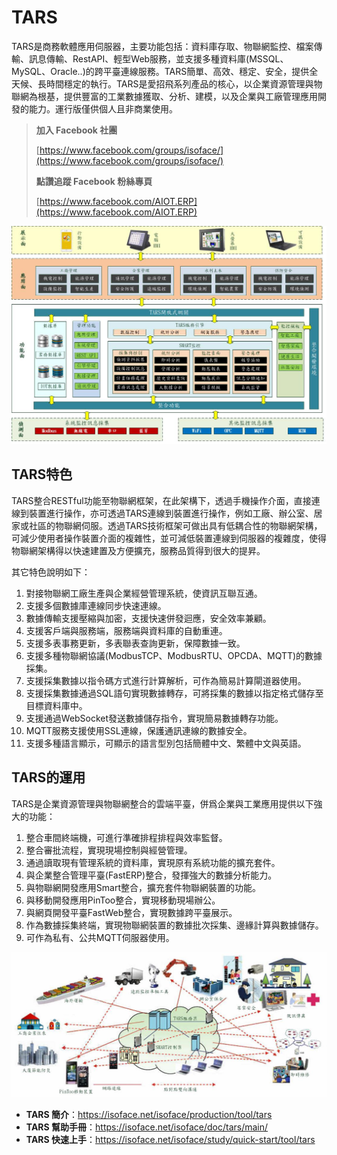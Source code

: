 # TARS
TARS是商務軟體應用伺服器，主要功能包括：資料庫存取、物聯網監控、檔案傳輸、訊息傳輸、RestAPI、輕型Web服務，並支援多種資料庫(MSSQL、MySQL、Oracle..)的跨平臺連線服務。TARS簡單、高效、穩定、安全，提供全天候、長時間穩定的執行。TARS是愛招飛系列產品的核心，以企業資源管理與物聯網為根基，提供豐富的工業數據獲取、分析、建模，以及企業與工廠管理應用開發的能力。運行版僅供個人且非商業使用。

> **加入 Facebook 社團**
>
> [https://www.facebook.com/groups/isoface/](https://www.facebook.com/groups/isoface/)
> 
> **點讚追蹤 Facebook 粉絲專頁**
> 
> [https://www.facebook.com/AIOT.ERP](https://www.facebook.com/AIOT.ERP)

![](images/ta03.jpg)

## TARS特色

TARS整合RESTful功能至物聯網框架，在此架構下，透過手機操作介面，直接連線到裝置進行操作，亦可透過TARS連線到裝置進行操作，例如工廠、辦公室、居家或社區的物聯網伺服。透過TARS技術框架可做出具有低耦合性的物聯網架構，可減少使用者操作裝置介面的複雜性，並可減低裝置連線到伺服器的複雜度，使得物聯網架構得以快速建置及方便擴充，服務品質得到很大的提昇。

其它特色說明如下：

1. 對接物聯網工廠生產與企業經營管理系統，使資訊互聯互通。
2. 支援多個數據庫連線同步快速連線。
3. 數據傳輸支援壓縮與加密，支援快速併發迴應，安全效率兼顧。
4. 支援客戶端與服務端，服務端與資料庫的自動重連。
5. 支援多表事務更新，多表聯表查詢更新，保障數據一致。
6. 支援多種物聯網協議(ModbusTCP、ModbusRTU、OPCDA、MQTT)的數據採集。
7. 支援採集數據以指令碼方式進行計算解析，可作為簡易計算閘道器使用。
8. 支援採集數據通過SQL語句實現數據轉存，可將採集的數據以指定格式儲存至目標資料庫中。
9. 支援通過WebSocket發送數據儲存指令，實現簡易數據轉存功能。
10. MQTT服務支援使用SSL連線，保護通訊連線的數據安全。
11. 支援多種語言顯示，可顯示的語言型別包括簡體中文、繁體中文與英語。

## TARS的運用
TARS是企業資源管理與物聯網整合的雲端平臺，併爲企業與工業應用提供以下強大的功能：

1. 整合車間終端機，可進行準確排程排程與效率監督。
2. 整合審批流程，實現現場控制與經營管理。
3. 通過讀取現有管理系統的資料庫，實現原有系統功能的擴充套件。
1. 與企業整合管理平臺(FastERP)整合，發揮強大的數據分析能力。
2. 與物聯網開發應用Smart整合，擴充套件物聯網裝置的功能。
3. 與移動開發應用PinToo整合，實現移動現場辦公。
4. 與網頁開發平臺FastWeb整合，實現數據跨平臺展示。
5. 作為數據採集終端，實現物聯網裝置的數據批次採集、邊緣計算與數據儲存。
6. 可作為私有、公共MQTT伺服器使用。

![](images/ta05.jpg)

* **TARS 簡介**：https://isoface.net/isoface/production/tool/tars
* **TARS 幫助手冊**：https://isoface.net/isoface/doc/tars/main/
* **TARS 快速上手**：https://isoface.net/isoface/study/quick-start/tool/tars
